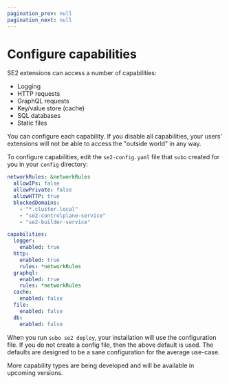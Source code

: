```yaml
---
pagination_prev: null
pagination_next: null
---
```


# Configure capabilities

SE2 extensions can access a number of capabilities:

* Logging
* HTTP requests
* GraphQL requests
* Key/value store (cache)
* SQL databases
* Static files

You can configure each capability. If you disable all capabilities, your users' extensions will not be able to access the "outside world" in any way.

To configure capabilities, edit the `se2-config.yaml` file that `subo` created for you in your `config` directory:

```yaml
networkRules: &networkRules
  allowIPs: false
  allowPrivate: false
  allowHTTP: true
  blockedDomains:
    - "*.cluster.local"
    - "se2-controlplane-service"
    - "se2-builder-service"

capabilities:
  logger:
    enabled: true
  http:
    enabled: true
    rules: *networkRules
  graphql:
    enabled: true
    rules: *networkRules
  cache:
    enabled: false
  file:
    enabled: false
  db:
    enabled: false
```

When you run `subo se2 deploy`, your installation will use the configuration file. If you do not create a config file, then the above default is used. The defaults are designed to be a sane configuration for the average use-case.

More capability types are being developed and will be available in upcoming versions.
